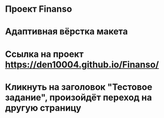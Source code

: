 # Проект Finanso
# Адаптивная вёрстка макета

# Ссылка на проект https://den10004.github.io/Finanso/
# Кликнуть на заголовок "Тестовое задание", произойдёт переход на другую страницу

